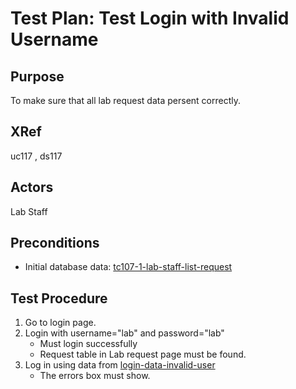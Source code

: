 Test Plan: Test Login with Invalid Username
===========================================

## Purpose

To make sure that all lab request data persent correctly.


## XRef

uc117 , ds117


## Actors

Lab Staff


## Preconditions

* Initial database data: [tc107-1-lab-staff-list-request](../../../casper/fixtures/tc107-1-lab-staff-list-request.yml)


## Test Procedure

1. Go to login page.
2. Login with username="lab" and password="lab"
    * Must login successfully
    * Request table in Lab request page must be found.
3. Log in using data from [login-data-invalid-user](../../../casper/testdata/login-data-invalid-user.yml)
    * The errors box must show.


